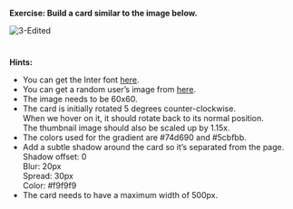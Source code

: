 **Exercise: Build a card similar to the image below.**

![3-Edited](https://github.com/Hossein7346/Exercises/assets/96408257/a6b784f5-4f4a-4587-a744-33a5e76eba43)

#
**Hints:**
- You can get the Inter font [here](https://fonts.google.com/specimen/Inter?query=inter).
- You can get a random user’s image from [here](https://randomuser.me/photos).
- The image needs to be 60x60.
- The card is initially rotated 5 degrees counter-clockwise. <br/> When we hover on it, it
  should rotate back to its normal position. <br/> The thumbnail image should also be
  scaled up by 1.15x.
- The colors used for the gradient are #74d690 and #5cbfbb.
- Add a subtle shadow around the card so it’s separated from the page. <br />
  Shadow offset: 0 <br />
  Blur: 20px <br />
  Spread: 30px <br />
  Color: #f9f9f9
- The card needs to have a maximum width of 500px.
